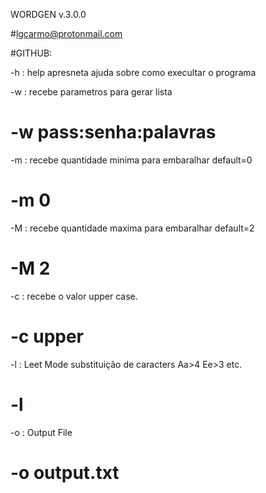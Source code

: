 WORDGEN v.3.0.0

#lgcarmo@protonmail.com

#GITHUB:


-h : help apresneta ajuda sobre como execultar o programa

-w : recebe parametros para gerar lista
# -w pass:senha:palavras

-m : recebe quantidade minima para embaralhar default=0
# -m 0

-M : recebe quantidade maxima para embaralhar default=2
# -M 2

-c : recebe o valor upper case.
# -c upper

-l : Leet Mode substituição de caracters Aa>4 Ee>3 etc.
# -l

-o : Output File
# -o output.txt

